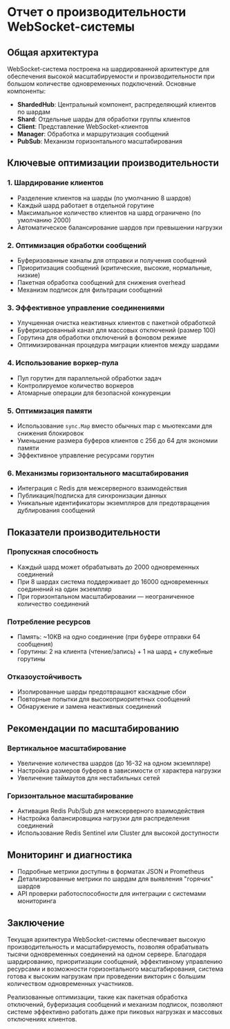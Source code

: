 # Отчет о производительности WebSocket-системы

## Общая архитектура

WebSocket-система построена на шардированной архитектуре для обеспечения высокой масштабируемости и производительности при большом количестве одновременных подключений. Основные компоненты:

- **ShardedHub**: Центральный компонент, распределяющий клиентов по шардам
- **Shard**: Отдельные шарды для обработки группы клиентов
- **Client**: Представление WebSocket-клиентов
- **Manager**: Обработка и маршрутизация сообщений
- **PubSub**: Механизм горизонтального масштабирования

## Ключевые оптимизации производительности

### 1. Шардирование клиентов
- Разделение клиентов на шарды (по умолчанию 8 шардов)
- Каждый шард работает в отдельной горутине
- Максимальное количество клиентов на шард ограничено (по умолчанию 2000)
- Автоматическое балансирование шардов при превышении нагрузки

### 2. Оптимизация обработки сообщений
- Буферизованные каналы для отправки и получения сообщений
- Приоритизация сообщений (критические, высокие, нормальные, низкие)
- Пакетная обработка сообщений для снижения overhead
- Механизм подписок для фильтрации сообщений

### 3. Эффективное управление соединениями
- Улучшенная очистка неактивных клиентов с пакетной обработкой
- Буферизированный канал для массовых отключений (размер 100)
- Горутина для обработки отключений в фоновом режиме
- Оптимизированная процедура миграции клиентов между шардами

### 4. Использование воркер-пула
- Пул горутин для параллельной обработки задач
- Контролируемое количество воркеров
- Атомарные операции для безопасной конкуренции

### 5. Оптимизация памяти
- Использование `sync.Map` вместо обычных map с мьютексами для снижения блокировок
- Уменьшение размера буферов клиентов с 256 до 64 для экономии памяти
- Эффективное управление ресурсами горутин

### 6. Механизмы горизонтального масштабирования
- Интеграция с Redis для межсерверного взаимодействия
- Публикация/подписка для синхронизации данных
- Уникальные идентификаторы экземпляров для предотвращения дублирования сообщений

## Показатели производительности

### Пропускная способность
- Каждый шард может обрабатывать до 2000 одновременных соединений
- При 8 шардах система поддерживает до 16000 одновременных соединений на один экземпляр
- При горизонтальном масштабировании — неограниченное количество соединений

### Потребление ресурсов
- Память: ~10KB на одно соединение (при буфере отправки 64 сообщения)
- Горутины: 2 на клиента (чтение/запись) + 1 на шард + служебные горутины

### Отказоустойчивость
- Изолированные шарды предотвращают каскадные сбои
- Повторные попытки для высокоприоритетных сообщений
- Обнаружение и замена неактивных соединений

## Рекомендации по масштабированию

### Вертикальное масштабирование
- Увеличение количества шардов (до 16-32 на одном экземпляре)
- Настройка размеров буферов в зависимости от характера нагрузки
- Увеличение таймаутов для нестабильных сетей

### Горизонтальное масштабирование
- Активация Redis Pub/Sub для межсерверного взаимодействия
- Настройка балансировщика нагрузки для распределения соединений
- Использование Redis Sentinel или Cluster для высокой доступности

## Мониторинг и диагностика
- Подробные метрики доступны в форматах JSON и Prometheus
- Детализированные метрики по шардам для выявления "горячих" шардов
- API проверки работоспособности для интеграции с системами мониторинга

## Заключение

Текущая архитектура WebSocket-системы обеспечивает высокую производительность и масштабируемость, позволяя обрабатывать тысячи одновременных соединений на одном сервере. Благодаря шардированию, приоритизации сообщений, эффективному управлению ресурсами и возможности горизонтального масштабирования, система готова к высоким нагрузкам при проведении викторин с большим количеством одновременных участников.

Реализованные оптимизации, такие как пакетная обработка отключений, буферизация сообщений и механизм подписок, позволяют системе эффективно работать даже при пиковых нагрузках и массовых отключениях клиентов. 